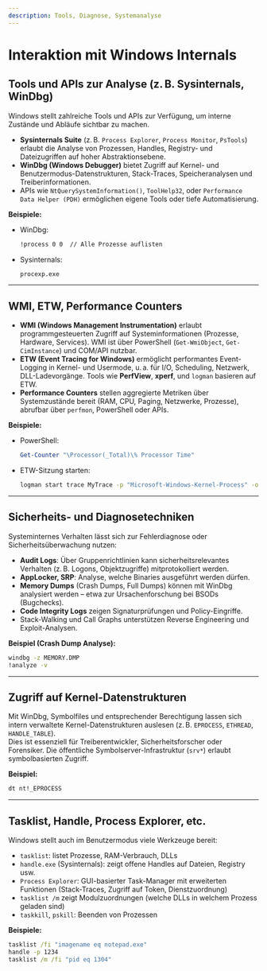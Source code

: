 ```yaml
---
description: Tools, Diagnose, Systemanalyse
---
```


# Interaktion mit Windows Internals

## Tools und APIs zur Analyse (z. B. Sysinternals, WinDbg)

Windows stellt zahlreiche Tools und APIs zur Verfügung, um interne Zustände und Abläufe sichtbar zu machen.

* **Sysinternals Suite** (z. B. `Process Explorer`, `Process Monitor`, `PsTools`) erlaubt die Analyse von Prozessen, Handles, Registry- und Dateizugriffen auf hoher Abstraktionsebene.
* **WinDbg (Windows Debugger)** bietet Zugriff auf Kernel- und Benutzermodus-Datenstrukturen, Stack-Traces, Speicheranalysen und Treiberinformationen.
* APIs wie `NtQuerySystemInformation()`, `ToolHelp32`, oder `Performance Data Helper (PDH)` ermöglichen eigene Tools oder tiefe Automatisierung.

**Beispiele:**

*   WinDbg:

    ```cmd
    !process 0 0  // Alle Prozesse auflisten
    ```
*   Sysinternals:

    ```cmd
    procexp.exe
    ```

***

## WMI, ETW, Performance Counters

* **WMI (Windows Management Instrumentation)** erlaubt programmgesteuerten Zugriff auf Systeminformationen (Prozesse, Hardware, Services). WMI ist über PowerShell (`Get-WmiObject`, `Get-CimInstance`) und COM/API nutzbar.
* **ETW (Event Tracing for Windows)** ermöglicht performantes Event-Logging in Kernel- und Usermode, u. a. für I/O, Scheduling, Netzwerk, DLL-Ladevorgänge. Tools wie **PerfView**, **xperf**, und `logman` basieren auf ETW.
* **Performance Counters** stellen aggregierte Metriken über Systemzustände bereit (RAM, CPU, Paging, Netzwerke, Prozesse), abrufbar über `perfmon`, PowerShell oder APIs.

**Beispiele:**

*   PowerShell:

    ```powershell
    Get-Counter "\Processor(_Total)\% Processor Time"
    ```
*   ETW-Sitzung starten:

    ```cmd
    logman start trace MyTrace -p "Microsoft-Windows-Kernel-Process" -o trace.etl
    ```

***

## Sicherheits- und Diagnosetechniken

Systeminternes Verhalten lässt sich zur Fehlerdiagnose oder Sicherheitsüberwachung nutzen:

* **Audit Logs**: Über Gruppenrichtlinien kann sicherheitsrelevantes Verhalten (z. B. Logons, Objektzugriffe) mitprotokolliert werden.
* **AppLocker, SRP**: Analyse, welche Binaries ausgeführt werden dürfen.
* **Memory Dumps** (Crash Dumps, Full Dumps) können mit WinDbg analysiert werden – etwa zur Ursachenforschung bei BSODs (Bugchecks).
* **Code Integrity Logs** zeigen Signaturprüfungen und Policy-Eingriffe.
* Stack-Walking und Call Graphs unterstützen Reverse Engineering und Exploit-Analysen.

**Beispiel (Crash Dump Analyse):**

```cmd
windbg -z MEMORY.DMP
!analyze -v
```

***

## Zugriff auf Kernel-Datenstrukturen

Mit WinDbg, Symbolfiles und entsprechender Berechtigung lassen sich intern verwaltete Kernel-Datenstrukturen auslesen (z. B. `EPROCESS`, `ETHREAD`, `HANDLE_TABLE`).\
Dies ist essenziell für Treiberentwickler, Sicherheitsforscher oder Forensiker. Die öffentliche Symbolserver-Infrastruktur (`srv*`) erlaubt symbolbasierten Zugriff.

**Beispiel:**

```cmd
dt nt!_EPROCESS
```

***

## Tasklist, Handle, Process Explorer, etc.

Windows stellt auch im Benutzermodus viele Werkzeuge bereit:

* `tasklist`: listet Prozesse, RAM-Verbrauch, DLLs
* `handle.exe` (Sysinternals): zeigt offene Handles auf Dateien, Registry usw.
* `Process Explorer`: GUI-basierter Task-Manager mit erweiterten Funktionen (Stack-Traces, Zugriff auf Token, Dienstzuordnung)
* `tasklist /m` zeigt Modulzuordnungen (welche DLLs in welchem Prozess geladen sind)
* `taskkill`, `pskill`: Beenden von Prozessen

**Beispiele:**

```cmd
tasklist /fi "imagename eq notepad.exe"
handle -p 1234
tasklist /m /fi "pid eq 1304"
```

